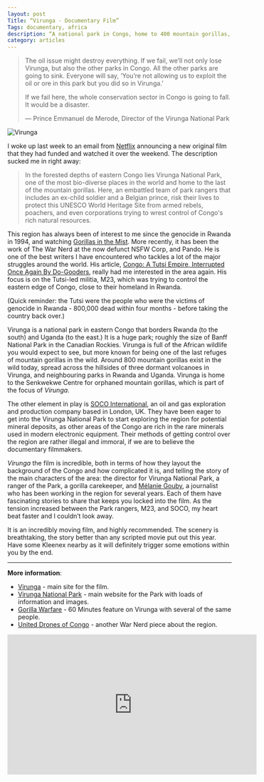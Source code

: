 ```yaml
---
layout: post
Title: “Virunga - Documentary Film”
Tags: documentary, africa
description: “A national park in Congo, home to 400 mountain gorillas, under threat from militia and corporations.”
category: articles
---
```


> The oil issue might destroy everything. If we fail, we’ll not only lose Virunga, but also the other parks in Congo. All the other parks are going to sink. Everyone will say, ‘You’re not allowing us to exploit the oil or ore in this park but you did so in Virunga.’ 
>  
> If we fail here, the whole conservation sector in Congo is going to fall. It would be a disaster.
>  
> — Prince Emmanuel de Merode, Director of the Virunga National Park

![Virunga](http://www.foursides.ca/images/virunga.jpg)

I woke up last week to an email from [Netflix](http://www.netflix.com/virunga "Virunga | Netflix") announcing a new original film that they had funded and watched it over the weekend. The description sucked me in right away:

> In the forested depths of eastern Congo lies Virunga National Park, one of the most bio-diverse places in the world and home to the last of the mountain gorillas. Here, an embattled team of park rangers that includes an ex-child soldier and a Belgian prince, risk their lives to protect this UNESCO World Heritage Site from armed rebels, poachers, and even corporations trying to wrest control of Congo's rich natural resources.

This region has always been of interest to me since the genocide in Rwanda in 1994, and watching [Gorillas in the Mist](http://www.amazon.com/gp/product/B00AVRO1Q6/ref=as_li_tl?ie=UTF8&camp=1789&creative=390957&creativeASIN=B00AVRO1Q6&linkCode=as2&tag=four0b-20&linkId=SA5FQ5MHJASI5HP4 "Gorillas in the Mist | Amazon"). More recently, it has been the work of The War Nerd at the now defunct NSFW Corp, and Pando. He is one of the best writers I have encountered who tackles a lot of the major struggles around the world. His article, [Congo: A Tutsi Empire, Interrupted Once Again By Do-Gooders](https://www.nsfwcorp.com/dispatch/tutsi-empire-interrupted/ "Congo: A Tutsi Empire | NSFW Corp"), really had me interested in the area again. His focus is on the Tutsi-led militia, M23, which was trying to control the eastern edge of Congo, close to their homeland in Rwanda. 

(Quick reminder: the Tutsi were the people who were the victims of genocide in Rwanda - 800,000 dead within four months - before taking the country back over.)

Virunga is a national park in eastern Congo that borders Rwanda (to the south) and Uganda (to the east.) It is a huge park; roughly the size of Banff National Park in the Canadian Rockies. Virunga is full of the African wildlife you would expect to see, but more known for being one of the last refuges of mountain gorillas in the wild. Around 800 mountain gorillas exist in the wild today, spread across the hillsides of three dormant volcanoes in Virunga, and neighbouring parks in Rwanda and Uganda. Virunga is home to the Senkwekwe Centre for orphaned mountain gorillas, which is part of the focus of *Virunga*. 

The other element in play is [SOCO International](http://www.socointernational.com/home "SOCO International"), an oil and gas exploration and production company based in London, UK. They have been eager to get into the Virunga National Park to start exploring the region for potential mineral deposits, as other areas of the Congo are rich in the rare minerals used in modern electronic equipment. Their methods of getting control over the region are rather illegal and immoral, if we are to believe the documentary filmmakers. 

*Virunga* the film is incredible, both in terms of how they layout the background of the Congo and how complicated it is, and telling the story of the main characters of the area: the director for Virunga National Park, a ranger of the Park, a gorilla carekeeper, and [Mélanie Gouby](http://www.melanie-gouby.com "Melanie Gouby"), a journalist who has been working in the region for several years. Each of them have fascinating stories to share that keeps you locked into the film. As the tension increased between the Park rangers, M23, and SOCO, my heart beat faster and I couldn’t look away. 

It is an incredibly moving film, and highly recommended. The scenery is breathtaking, the story better than any scripted movie put out this year. Have some Kleenex nearby as it will definitely trigger some emotions within you by the end. 

---

**More information**:

- [Virunga](http://virungamovie.com "Virunga Movie") - main site for the film.
- [Virunga National Park](http://virunga.org "Virunga National Park") - main website for the Park with loads of information and images.
- [Gorilla Warfare](https://www.youtube.com/watch?v=pVC39Bx0uwE "Gorilla Warfare") - 60 Minutes feature on Virunga with several of the same people.
- [United Drones of Congo](http://pando.com/2013/12/12/the-war-nerd-united-drones-of-congo/ "United Drones of Congo") - another War Nerd piece about the region.

<iframe width="560" height="315" src="http://www.youtube.com/embed/wxXf2Vxj_EU" frameborder="0" allowfullscreen></iframe>